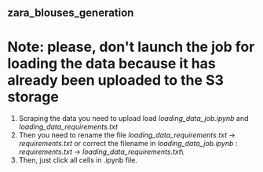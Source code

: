 ## zara_blouses_generation

# Note: please, don't launch the job for loading the data because it has already been uploaded to the S3 storage

1. Scraping the data you need to upload load *loading_data_job.ipynb* and *loading_data_requirements.txt*
2. Then you need to rename the file *loading_data_requirements.txt* -> *requirements.txt*
   or correct the filename in *loading_data_job.ipynb* : *requirements.txt* -> *loading_data_requirements.txt*\
3. Then, just click all cells in .ipynb file.

